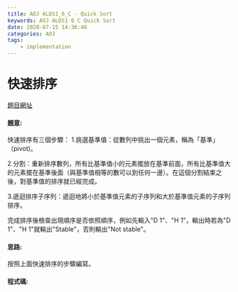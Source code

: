 ```yaml
---
title: AOJ ALDS1_6_C - Quick Sort
keywords: AOJ ALDS1 6 C Quick Sort
date: 2020-07-15 14:36:48
categories: AOJ
tags:
    - implementation
---
```

# 快速排序
[題目網址](https://onlinejudge.u-aizu.ac.jp/courses/lesson/1/ALDS1/all/ALDS1_6_C)

#### 題意:
快速排序有三個步驟：
1.挑選基準值：從數列中挑出一個元素，稱為「基準」（pivot)。

2.分割：重新排序數列，所有比基準值小的元素擺放在基準前面，所有比基準值大的元素擺在基準後面（與基準值相等的數可以到任何一邊）。在這個分割結束之後，對基準值的排序就已經完成。

3.遞迴排序子序列：遞迴地將小於基準值元素的子序列和大於基準值元素的子序列排序。

完成排序後檢查出現順序是否依照順序，例如先輸入"D 1"、"H 1"，輸出時若為"D 1"、"H 1"就輸出"Stable"，否則輸出"Not stable"。

<!-- more -->
#### 思路:
按照上面快速排序的步驟編寫。

#### 程式碼:
<script src="https://gist.github.com/Daviswww/b1de01e5346182490fa59fec396ecd2c.js"></script>